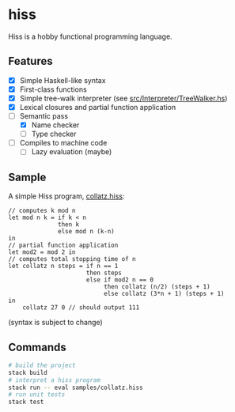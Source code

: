 # hiss
Hiss is a hobby functional programming language.

## Features
- [x] Simple Haskell-like syntax
- [x] First-class functions
- [x] Simple tree-walk interpreter (see [src/Interpreter/TreeWalker.hs](src/Interpreter/TreeWalker.hs))
- [x] Lexical closures and partial function application
- [ ] Semantic pass
    - [x] Name checker
    - [ ] Type checker
- [ ] Compiles to machine code
    - [ ] Lazy evaluation (maybe)

## Sample
A simple Hiss program, [collatz.hiss](samples/collatz.hiss):
```
// computes k mod n
let mod n k = if k < n
              then k
              else mod n (k-n)
in
// partial function application
let mod2 = mod 2 in
// computes total stopping time of n
let collatz n steps = if n == 1
                      then steps
                      else if mod2 n == 0
                           then collatz (n/2) (steps + 1)
                           else collatz (3*n + 1) (steps + 1)
in
    collatz 27 0 // should output 111
```
(syntax is subject to change)
## Commands
```bash
# build the project
stack build
# interpret a hiss program
stack run -- eval samples/collatz.hiss
# run unit tests
stack test
```
